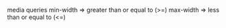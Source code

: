 media queries
  min-width => greater than or equal to (>=)
  max-width => less than or equal to (<=)
